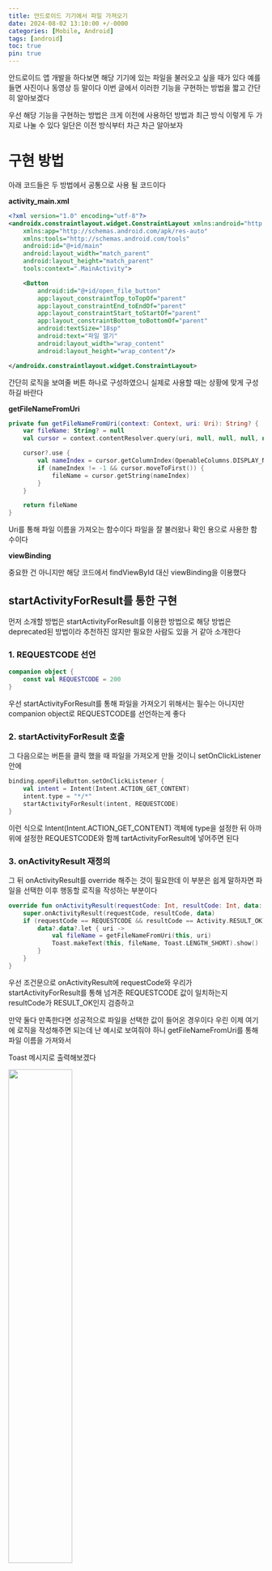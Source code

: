 ```yaml
---
title: 안드로이드 기기에서 파일 가져오기
date: 2024-08-02 13:10:00 +/-0000
categories: [Mobile, Android]
tags: [android]
toc: true
pin: true
---
```


안드로이드 앱 개발을 하다보면 해당 기기에 있는 파일을 불러오고 싶을 때가 있다 예를 들면 사진이나 동영상 등 말이다
이번 글에서 이러한 기능을 구현하는 방법을 짧고 간단히 알아보겠다 

우선 해당 기능을 구현하는 방법은 크게 이전에 사용하던 방법과 최근 방식 이렇게 두 가지로 나눌 수 있다 일단은 이전 방식부터 차근 차근 알아보자

# 구현 방법

아래 코드들은 두 방법에서 공통으로 사용 될 코드이다

**activity_main.xml**

~~~xml
<?xml version="1.0" encoding="utf-8"?>
<androidx.constraintlayout.widget.ConstraintLayout xmlns:android="http://schemas.android.com/apk/res/android"
    xmlns:app="http://schemas.android.com/apk/res-auto"
    xmlns:tools="http://schemas.android.com/tools"
    android:id="@+id/main"
    android:layout_width="match_parent"
    android:layout_height="match_parent"
    tools:context=".MainActivity">

    <Button
        android:id="@+id/open_file_button"
        app:layout_constraintTop_toTopOf="parent"
        app:layout_constraintEnd_toEndOf="parent"
        app:layout_constraintStart_toStartOf="parent"
        app:layout_constraintBottom_toBottomOf="parent"
        android:textSize="18sp"
        android:text="파일 열기"
        android:layout_width="wrap_content"
        android:layout_height="wrap_content"/>

</androidx.constraintlayout.widget.ConstraintLayout>
~~~

간단히 로직을 보여줄 버튼 하나로 구성하였으니 실제로 사용할 때는 상황에 맞게 구성하길 바란다

**getFileNameFromUri**

~~~kotlin
private fun getFileNameFromUri(context: Context, uri: Uri): String? {
    var fileName: String? = null
    val cursor = context.contentResolver.query(uri, null, null, null, null)

    cursor?.use {
        val nameIndex = cursor.getColumnIndex(OpenableColumns.DISPLAY_NAME)
        if (nameIndex != -1 && cursor.moveToFirst()) {
            fileName = cursor.getString(nameIndex)
        }
    }

    return fileName
}
~~~

Uri를 통해 파일 이름을 가져오는 함수이다 파일을 잘 불러왔나 확인 용으로
사용한 함수이다

**viewBinding**

중요한 건 아니지만 해당 코드에서 findViewById 대신 viewBinding을 이용했다

## startActivityForResult를 통한 구현

먼저 소개할 방법은 startActivityForResult를 이용한 방법으로 해당 방법은 deprecated된 방법이라 추천하진 않지만 필요한 사람도 있을 거 같아 소개한다

### 1. REQUESTCODE 선언

~~~kotlin
companion object {
    const val REQUESTCODE = 200
}
~~~

우선 startActivityForResult를 통해 파일을 가져오기 위해서는 필수는 아니지만 companion object로 REQUESTCODE를 선언하는게 좋다

### 2. startActivityForResult 호출

그 다음으로는 버튼을 클릭 했을 때 파일을 가져오게 만들 것이니 setOnClickListener 안에

~~~kotlin
binding.openFileButton.setOnClickListener {
    val intent = Intent(Intent.ACTION_GET_CONTENT)
    intent.type = "*/*"
    startActivityForResult(intent, REQUESTCODE)
}
~~~

이런 식으로 Intent(Intent.ACTION_GET_CONTENT) 객체에 type을 설정한 뒤 
아까 위에 설정한 REQUESTCODE와 함께 tartActivityForResult에 넣어주면 된다

### 3. onActivityResult 재정의

그 뒤 onActivityResult를 override 해주는 것이 필요한데 이 부분은 쉽게 말하자면 파일을 선택한 이후
행동할 로직을 작성하는 부분이다

~~~kotlin
override fun onActivityResult(requestCode: Int, resultCode: Int, data: Intent?) {
    super.onActivityResult(requestCode, resultCode, data)
    if (requestCode == REQUESTCODE && resultCode == Activity.RESULT_OK) {
        data?.data?.let { uri ->
            val fileName = getFileNameFromUri(this, uri)
            Toast.makeText(this, fileName, Toast.LENGTH_SHORT).show()
        }
    }
}
~~~

우선 조건문으로 onActivityResult에 requestCode와 우리가 startActivityForResult를 통해 넘겨준 REQUESTCODE 값이 일치하는지 resultCode가 RESULT_OK인지 검증하고

만약 둘다 만족한다면 성공적으로 파일을 선택한 값이 들어온 경우이다 우린 이제 여기에 로직을 작성해주면 되는데 
난 예시로 보여줘야 하니 getFileNameFromUri를 통해 파일 이름을 가져와서

Toast 메시지로 출력해보겠다

<img width="50%" src="https://github.com/user-attachments/assets/769e4ae9-ca3f-4fb2-8ef7-e1b4d8fad4b0"/>

그러면 이렇게 잘 출력되는 걸 볼 수 있다

## registerForActivityResult를 통한 구현

다음으로 소개할 방법은 registerForActivityResult를 이용한 방법으로 더 간단하게 가능하며 해당 방법은 현재 기준으로 권장되는 방법이다

### 1. registerForActivityResult 선언

우선 registerForActivityResult를 통해 파일을 가져오기 위해서는 registerForActivityResult를 선언해야 한다 여기서 인자로 넣을 수 있는 ActivityResultContracts 클래스의 하위 타입은 다양하지만 startActivityForResult와 비슷하게 하기 위해 GetContent로 하겠다

참고로 GetContent는 사용자가 파일을 선택할 수 있게 할 때 쓰는 타입이다 

~~~kotlin
private val openFileLauncher =
    registerForActivityResult(ActivityResultContracts.GetContent()) { uri ->
        if (uri != null) {
            val fileName = getFileNameFromUri(this, uri)
            Toast.makeText(this@MainActivity, fileName, Toast.LENGTH_SHORT).show()
        }
    }
~~~

다음으로 startActivityForResult에서 했던 것처럼 마찬가지로 조건문을 통해 Uri 값을 Null 체크한 뒤 getFileNameFromUri을 통해 파일 이름을 가져와서 Toast 메세지로 출력하게 한다

### 2. registerForActivityResult 실행

마찬가지로 버튼을 클릭 했을 때 파일을 가져오게 만들 것이니 setOnClickListener 안에

~~~kotlin
binding.openFileButton.setOnClickListener {
    openFileLauncher.launch("*/*")
}
~~~

이런 식으로 openFileLauncher를 launch 해주면 되는데

<img width="50%" src="https://github.com/user-attachments/assets/5caac057-0fee-4889-a885-2dd569288d95"/>

그러면 마찬가지로 이렇게 잘 출력되는 걸 볼 수 있다

## 마치며

마치며 계속해서 등장하던 **"*/*"** 같은 문자들은 MIME 타입이라고 부르며 자세한 설명은 [여기](https://jangwoojun.github.io/posts/MIME-%ED%83%80%EC%9E%85%EC%9D%B4%EB%9E%80-%EB%AC%B4%EC%97%87%EC%9D%BC%EA%B9%8C?/)를 참고하고
간단히는 어떤 파일 형식을 가져올지 지정하는 거라고 보면 된다 참고로 우리가 코드에서 사용한 **"*/*"**는 모든 형식에 파일을 뜻한다
